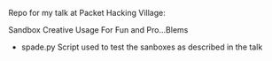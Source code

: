 Repo for my talk at Packet Hacking Village:

Sandbox Creative Usage For Fun and Pro...Blems

- spade.py    Script used to test the sanboxes as described in the talk

